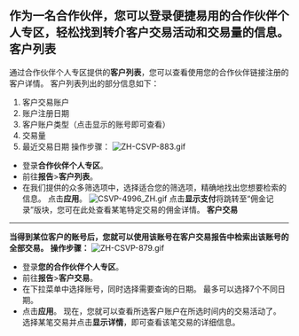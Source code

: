 
作为一名合作伙伴，您可以登录便捷易用的**合作伙伴个人专区**，轻松找到转介客户交易活动和交易量的信息。
**客户列表**
----------
通过合作伙伴个人专区提供的**客户列表**，您可以查看使用您的合作伙伴链接注册的客户详情。
客户列表列出的部分信息如下：
1. 客户交易账户
2. 账户注册日期
3. 客户账户类型（点击显示的账号即可查看）
4. 交易量
5. 最近交易日期
操作步骤：
![ZH-CSVP-883.gif](https://get.exnessaffiliates.help/hc/article_attachments/7023590504476)
* 登录**合作伙伴个人专区**。
* 前往**报告**>**客户列表**。
* 在我们提供的众多筛选项中，选择适合您的筛选项，精确地找出您想要检索的信息。 点击**应用**。
![CSVP-4996_ZH.gif](https://get.exnessaffiliates.help/hc/article_attachments/7212412932124)
点击**显示支付**将跳转至“佣金记录”版块，您可在此处查看某笔特定交易的佣金详情。
**客户交易**
----------
**当得到某位客户的账号后，您就可以使用该账号在客户交易报告中检索出该账号的全部交易。**
**操作步骤：**
![ZH-CSVP-879.gif](https://get.exnessaffiliates.help/hc/article_attachments/7023478873756)
* 登录**您的合作伙伴个人专区**。
* 前往**报告**>**客户交易**。
* 在下拉菜单中选择账号，同时选择需要查询的日期。 最多可以选择7个不同日期。
* 点击**应用**。
现在，您就可以查看所选客户账户在所选时间内的交易活动了。 选择某笔交易并点击**显示详情**，即可查看该笔交易的详细信息。